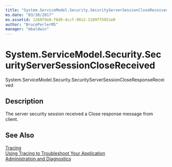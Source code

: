 ```yaml
---
title: "System.ServiceModel.Security.SecurityServerSessionCloseReceived"
ms.date: "03/30/2017"
ms.assetid: 1260f9e8-78d9-4ccf-9912-3189ff5951e0
author: "BrucePerlerMS"
manager: "mbaldwin"
---
```

# System.ServiceModel.Security.SecurityServerSessionCloseReceived
System.ServiceModel.Security.SecurityServerSessionCloseResponseReceived  
  
## Description  
 The server security session received a Close response message from client.  
  
## See Also  
 [Tracing](../../../../../docs/framework/wcf/diagnostics/tracing/index.md)  
 [Using Tracing to Troubleshoot Your Application](../../../../../docs/framework/wcf/diagnostics/tracing/using-tracing-to-troubleshoot-your-application.md)  
 [Administration and Diagnostics](../../../../../docs/framework/wcf/diagnostics/index.md)
